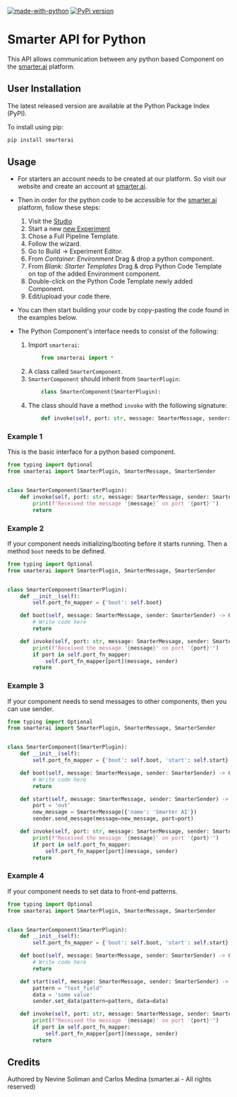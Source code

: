 [![made-with-python](https://img.shields.io/badge/Made%20with-Python-1f425f.svg)](https://www.python.org/)
[![PyPi version](https://badgen.net/pypi/v/pip/)](https://pypi.org/project/pip/)

# Smarter API for Python

This API allows communication between any python based Component on the [smarter.ai](https://www.smarter.ai/)
platform.

## User Installation

The latest released version are available at the Python Package Index (PyPI).

To install using pip:

```bash
pip install smarterai
```

## Usage

- For starters an account needs to be created at our platform. So visit our website and create an account
  at [smarter.ai](https://www.smarter.ai/).

- Then in order for the python code to be accessible for the [smarter.ai](https://www.smarter.ai/) platform, follow
  these steps:
    1. Visit the [Studio](https://studio.smarter.ai/digital_twin)
    2. Start a new [new Experiment](https://studio.smarter.ai/digital_twin/newExperiment)
    3. Chose a Full Pipeline Template.
    4. Follow the wizard.
    5. Go to Build -> Experiment Editor.
    6. From _Container: Environment_ Drag & drop a python component.
    7. From _Blank: Starter Templates_ Drag & drop Python Code Template on top of the added Environment component.
    8. Double-click on the Python Code Template newly added Component. 
    9. Edit/upload your code there.

- You can then start building your code by copy-pasting the code found in the examples below.

- The Python Component's interface needs to consist of the following:
    1. Import ```smarterai```:
        ```python
            from smarterai import *
        ```
    2. A class called ```SmarterComponent```.
    2. ```SmarterComponent``` should inherit from ```SmarterPlugin```:
        ```python
            class SmarterComponent(SmarterPlugin):
        ```
    3. The class should have a method ```invoke``` with the following signature:
        ```python
            def invoke(self, port: str, message: SmarterMessage, sender: SmarterSender) -> Optional[SmarterMessage]:
        ```

### Example 1

This is the basic interface for a python based component.

```python
from typing import Optional
from smarterai import SmarterPlugin, SmarterMessage, SmarterSender


class SmarterComponent(SmarterPlugin):
    def invoke(self, port: str, message: SmarterMessage, sender: SmarterSender) -> Optional[SmarterMessage]:
        print(f"Received the message '{message}' on port '{port}'")
        return
```

### Example 2

If your component needs initializing/booting before it starts running. Then a method ```boot``` needs to be defined.

```python
from typing import Optional
from smarterai import SmarterPlugin, SmarterMessage, SmarterSender


class SmarterComponent(SmarterPlugin):
    def __init__(self):
        self.port_fn_mapper = {'boot': self.boot}

    def boot(self, message: SmarterMessage, sender: SmarterSender) -> Optional[SmarterMessage]:
        # Write code here
        return

    def invoke(self, port: str, message: SmarterMessage, sender: SmarterSender) -> Optional[SmarterMessage]:
        print(f"Received the message '{message}' on port '{port}'")
        if port in self.port_fn_mapper:
            self.port_fn_mapper[port](message, sender)
        return
```

### Example 3

If your component needs to send messages to other components, then you can use sender.

```python
from typing import Optional
from smarterai import SmarterPlugin, SmarterMessage, SmarterSender


class SmarterComponent(SmarterPlugin):
    def __init__(self):
        self.port_fn_mapper = {'boot': self.boot, 'start': self.start}

    def boot(self, message: SmarterMessage, sender: SmarterSender) -> Optional[SmarterMessage]:
        # Write code here
        return

    def start(self, message: SmarterMessage, sender: SmarterSender) -> None:
        port = 'out'
        new_message = SmarterMessage({'name': 'Smarter AI'})
        sender.send_message(message=new_message, port=port)

    def invoke(self, port: str, message: SmarterMessage, sender: SmarterSender) -> Optional[SmarterMessage]:
        print(f"Received the message '{message}' on port '{port}'")
        if port in self.port_fn_mapper:
            self.port_fn_mapper[port](message, sender)
        return
```

### Example 4

If your component needs to set data to front-end patterns.

```python
from typing import Optional
from smarterai import SmarterPlugin, SmarterMessage, SmarterSender


class SmarterComponent(SmarterPlugin):
    def __init__(self):
        self.port_fn_mapper = {'boot': self.boot, 'start': self.start}

    def boot(self, message: SmarterMessage, sender: SmarterSender) -> Optional[SmarterMessage]:
        # Write code here
        return

    def start(self, message: SmarterMessage, sender: SmarterSender) -> None:
        pattern = "text_field"
        data = 'some value'
        sender.set_data(pattern=pattern, data=data)

    def invoke(self, port: str, message: SmarterMessage, sender: SmarterSender) -> Optional[SmarterMessage]:
        print(f"Received the message '{message}' on port '{port}'")
        if port in self.port_fn_mapper:
            self.port_fn_mapper[port](message, sender)
        return
```

## Credits

Authored by Nevine Soliman and Carlos Medina (smarter.ai - All rights reserved)